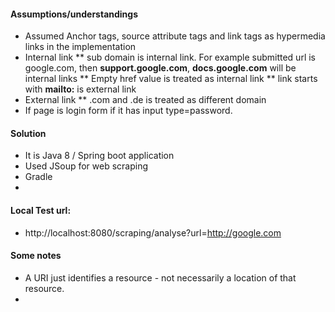 
#### Assumptions/understandings
* Assumed Anchor tags, source attribute tags and link tags as hypermedia links in the implementation
* Internal link
** sub domain is internal link. For example submitted url is google.com, then **support.google.com**, **docs.google.com** will be internal links
** Empty href value is treated as internal link
** link starts with **mailto:** is external link
* External link
** .com and .de is treated as different domain
* If page is login form if it has input type=password.

#### Solution 
* It is Java 8 / Spring boot application
* Used JSoup for web scraping
* Gradle
* 

#### Local Test url:
* http://localhost:8080/scraping/analyse?url=http://google.com

#### Some notes
* A URI just identifies a resource - not necessarily a location of that resource.
* 
